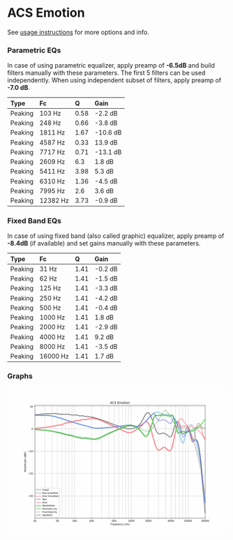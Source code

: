 # ACS Emotion
See [usage instructions](https://github.com/jaakkopasanen/AutoEq#usage) for more options and info.

### Parametric EQs
In case of using parametric equalizer, apply preamp of **-6.5dB** and build filters manually
with these parameters. The first 5 filters can be used independently.
When using independent subset of filters, apply preamp of **-7.0 dB**.

| Type    | Fc       |    Q | Gain     |
|:--------|:---------|:-----|:---------|
| Peaking | 103 Hz   | 0.58 | -2.2 dB  |
| Peaking | 248 Hz   | 0.66 | -3.8 dB  |
| Peaking | 1811 Hz  | 1.67 | -10.6 dB |
| Peaking | 4587 Hz  | 0.33 | 13.9 dB  |
| Peaking | 7717 Hz  | 0.71 | -13.1 dB |
| Peaking | 2609 Hz  | 6.3  | 1.8 dB   |
| Peaking | 5411 Hz  | 3.98 | 5.3 dB   |
| Peaking | 6310 Hz  | 1.36 | -4.5 dB  |
| Peaking | 7995 Hz  | 2.6  | 3.6 dB   |
| Peaking | 12382 Hz | 3.73 | -0.9 dB  |

### Fixed Band EQs
In case of using fixed band (also called graphic) equalizer, apply preamp of **-8.4dB**
(if available) and set gains manually with these parameters.

| Type    | Fc       |    Q | Gain    |
|:--------|:---------|:-----|:--------|
| Peaking | 31 Hz    | 1.41 | -0.2 dB |
| Peaking | 62 Hz    | 1.41 | -1.5 dB |
| Peaking | 125 Hz   | 1.41 | -3.3 dB |
| Peaking | 250 Hz   | 1.41 | -4.2 dB |
| Peaking | 500 Hz   | 1.41 | -0.4 dB |
| Peaking | 1000 Hz  | 1.41 | 1.8 dB  |
| Peaking | 2000 Hz  | 1.41 | -2.9 dB |
| Peaking | 4000 Hz  | 1.41 | 9.2 dB  |
| Peaking | 8000 Hz  | 1.41 | -3.5 dB |
| Peaking | 16000 Hz | 1.41 | 1.7 dB  |

### Graphs
![](./ACS%20Emotion.png)